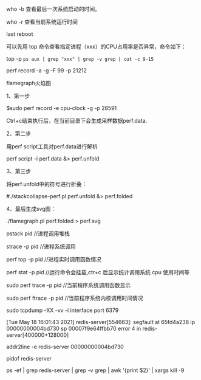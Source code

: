 who -b 查看最后一次系统启动的时间。

who -r 查看当前系统运行时间

last reboot

可以先用 top 命令查看指定进程（xxx）的CPU占用率是否异常，命令如下：

top -p `ps aux | grep "xxx" | grep -v grep | cut -c 9-15`

perf record -a -g -F 99 -p 21212

flamegraph火焰图

1、第一步

$sudo perf record -e cpu-clock -g -p 28591

Ctrl+c结束执行后，在当前目录下会生成采样数据perf.data.

2、第二步

用perf script工具对perf.data进行解析

perf script -i perf.data &> perf.unfold

3、第三步

将perf.unfold中的符号进行折叠：

#./stackcollapse-perf.pl perf.unfold &> perf.folded

4、最后生成svg图：

./flamegraph.pl perf.folded > perf.svg

pstack pid //进程调用堆栈

strace -p pid //进程系统调用

perf top -p pid //进程实时调用函数情况

perf stat -p pid //运行命令会挂载,ctr+c 后显示统计调用系统 cpu 使用时间等

sudo perf trace -p pid //当前程序系统调用函数显示

sudo perf ftrace -p pid //当前程序系统内核调用时间情况

sudo tcpdump -XX -vv -i interface port 6379

[Tue May 18 16:01:43 2021] redis-server[554663]: segfault at 65fd4a238 ip 00000000004bd730 sp 00007f9e64ffbb70 error 4 in redis-server[400000+128000]

addr2line -e redis-server 00000000004bd730

pidof redis-server

ps -ef | grep redis-server | grep -v grep | awk '{print $2}' | xargs kill -9
